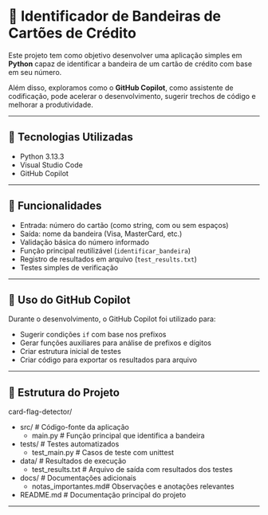 # 🔐 Identificador de Bandeiras de Cartões de Crédito

Este projeto tem como objetivo desenvolver uma aplicação simples em **Python** capaz de identificar a bandeira de um cartão de crédito com base em seu número.

Além disso, exploramos como o **GitHub Copilot**, como assistente de codificação, pode acelerar o desenvolvimento, sugerir trechos de código e melhorar a produtividade.

---

## 🚀 Tecnologias Utilizadas

- Python 3.13.3  
- Visual Studio Code  
- GitHub Copilot  

---

## 🎯 Funcionalidades

- Entrada: número do cartão (como string, com ou sem espaços)
- Saída: nome da bandeira (Visa, MasterCard, etc.)
- Validação básica do número informado
- Função principal reutilizável (`identificar_bandeira`)
- Registro de resultados em arquivo (`test_results.txt`)
- Testes simples de verificação

---

## 🤖 Uso do GitHub Copilot

Durante o desenvolvimento, o GitHub Copilot foi utilizado para:
- Sugerir condições `if` com base nos prefixos
- Gerar funções auxiliares para análise de prefixos e dígitos
- Criar estrutura inicial de testes
- Criar código para exportar os resultados para arquivo

---

## 📁 Estrutura do Projeto

card-flag-detector/
- src/ # Código-fonte da aplicação
  - main.py # Função principal que identifica a bandeira
- tests/ # Testes automatizados
  - test_main.py # Casos de teste com unittest
- data/ # Resultados de execução
  - test_results.txt # Arquivo de saída com resultados dos testes
- docs/ # Documentações adicionais
  - notas_importantes.md# Observações e anotações relevantes
- README.md # Documentação principal do projeto

---
